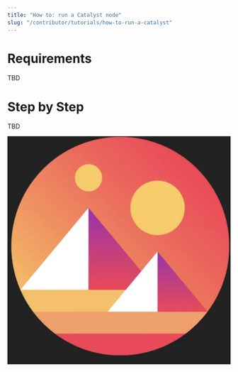 ```yaml
---
title: "How to: run a Catalyst node"
slug: "/contributor/tutorials/how-to-run-a-catalyst"
---
```


# Requirements

TBD

# Step by Step 

TBD

![logo](tutorials/imgs/logo.png)

